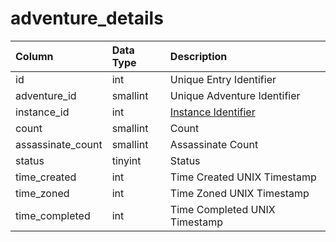# adventure\_details

| Column | Data Type | Description |
| :--- | :--- | :--- |
| id | int | Unique Entry Identifier |
| adventure\_id | smallint | Unique Adventure Identifier |
| instance\_id | int | [Instance Identifier](../../../schema/categories/instances/instance_list.md) |
| count | smallint | Count |
| assassinate\_count | smallint | Assassinate Count |
| status | tinyint | Status |
| time\_created | int | Time Created UNIX Timestamp |
| time\_zoned | int | Time Zoned UNIX Timestamp |
| time\_completed | int | Time Completed UNIX Timestamp |

